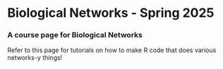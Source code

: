 # Biological Networks - Spring 2025
### A course page for Biological Networks

Refer to this page for tutorials on how to make R code that does various networks-y things!
